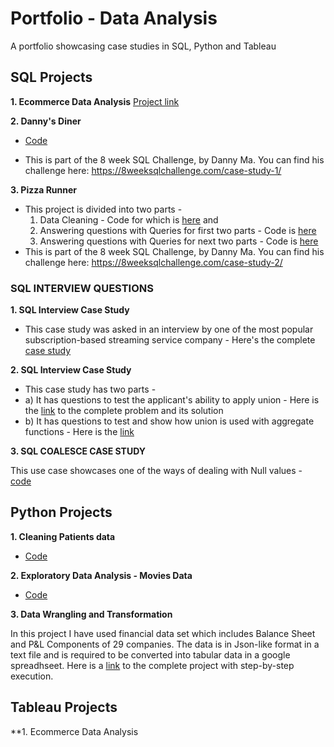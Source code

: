 # Portfolio - Data Analysis
A portfolio showcasing case studies in SQL, Python and Tableau

## SQL Projects
**1. Ecommerce Data Analysis**
[Project link](https://github.com/Mansi242401/SQL-Ecommerce-data-analysis) <br>

**2. Danny's Diner** 
* [Code](https://github.com/Mansi242401/Portfolio/blob/main/sql_queries_with_results1.md) <br>

* This is part of the 8 week SQL Challenge, by Danny Ma. You can find his challenge here: https://8weeksqlchallenge.com/case-study-1/

**3. Pizza Runner**
* This project is divided into two parts -<br>
  1. Data Cleaning - Code for which is [here](https://github.com/Mansi242401/Portfolio/blob/main/sql_queries_with_results2a.md) and <br>
  2. Answering questions with Queries for first two parts - Code is [here](https://github.com/Mansi242401/Portfolio/blob/main/sql_queries_with_results2b.md)
  3. Answering questions with Queries for next two parts - Code is [here](https://github.com/Mansi242401/Portfolio/blob/main/sql_queries_with_results2c.md)
* This is part of the 8 week SQL Challenge, by Danny Ma. You can find his challenge here: https://8weeksqlchallenge.com/case-study-2/


### SQL INTERVIEW QUESTIONS

**1. SQL Interview Case Study**
* This case study was asked in an interview by one of the most popular subscription-based streaming service company - Here's the complete [case study](https://github.com/Mansi242401/Portfolio/blob/main/sql_interview_case1.md)

**2. SQL Interview Case Study**
* This case study has two parts -
* a) It has questions to test the applicant's ability to apply union - Here is the [link](https://github.com/Mansi242401/Portfolio/blob/main/sql_interview_case2.md) to the complete problem and its solution
* b) It has questions to test and show how union is used with aggregate functions - Here is the [link](https://github.com/Mansi242401/Portfolio/blob/main/sql_interview_case_3.md)

**3. SQL COALESCE CASE STUDY**

This use case showcases one of the ways of dealing with Null values - [code](https://github.com/Mansi242401/Portfolio/blob/main/sql_intervieiw_case4.md)


## Python Projects

**1. Cleaning Patients data** 
* [Code](https://github.com/Mansi242401/Data_Wrangling/tree/main) <br>

**2. Exploratory Data Analysis - Movies Data**
* [Code](https://github.com/Mansi242401/EDA_movies) <br>

**3. Data Wrangling and Transformation** <br>

In this project I have used financial data set which includes Balance Sheet and P&L Components of 29 companies. The data is in Json-like format in a text file and is required to be converted into tabular data in a google spreadhseet. Here is a [link](https://github.com/Mansi242401/text_df_googlesheet/tree/main) to the complete project with step-by-step execution.

## Tableau Projects

**1. Ecommerce Data Analysis



